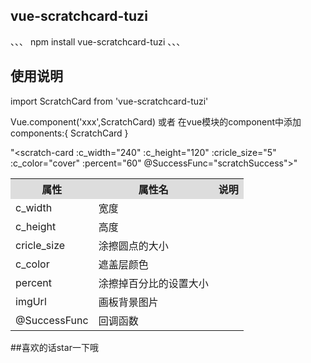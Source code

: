 ## vue-scratchcard-tuzi
、、、
npm install vue-scratchcard-tuzi
、、、

## 使用说明

import ScratchCard from 'vue-scratchcard-tuzi' 

Vue.component('xxx',ScratchCard) 或者 在vue模块的component中添加
components:{
    ScratchCard
}

"<scratch-card :c_width="240" :c_height="120" :cricle_size="5" :c_color="cover" :percent="60" @SuccessFunc="scratchSuccess"></scratch-card>"

<table>
	<tr style="background-color: #DDD">
		<th>属性</th>
		<th>属性名</th>
		<th>说明</th>
	</tr>
	<tr>
		<td>c_width</td>
		<td>宽度</td>
		<td></td>
	</tr>
	<tr>
		<td>c_height</td>
		<td>高度</td>
		<td></td>
	</tr>
	<tr>
		<td>cricle_size</td>
		<td>涂擦圆点的大小</td>
		<td></td>
	</tr>
	<tr>
		<td>c_color</td>
		<td>遮盖层颜色</td>
		<td></td>
	</tr>
	<tr>
		<td>percent</td>
		<td>涂擦掉百分比的设置大小</td>
		<td></td>
	</tr>
	<tr>
		<td>imgUrl</td>
		<td>画板背景图片</td>
		<td></td>
	</tr>
	<tr>
		<td>@SuccessFunc</td>
		<td>回调函数</td>
		<td></td>
	</tr>
</table>

##喜欢的话star一下哦



